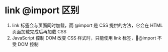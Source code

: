 # link @import 区别

1. link 标签会与页面同时加载，而 @import 是 CSS 提供的方法，它会在 HTML 页面加载完成后再加载 CSS
2. JavaScript 控制 DOM 改变 CSS 样式时，只能使用 link 标签，@import 不受 DOM 控制  
